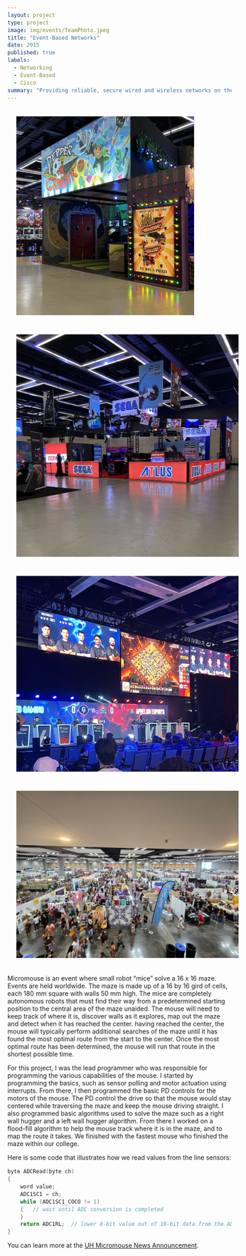 ```yaml
---
layout: project
type: project
image: img/events/TeamPhoto.jpeg
title: "Event-Based Networks"
date: 2015
published: true
labels:
  - Networking
  - Event-Based
  - Cisco
summary: "Providing reliable, secure wired and wireless networks on the fly."
---
```


<div class="text-center p-4">
  <img width="400px" src="../img/events/PAXWest1.jpeg" class="img-thumbnail" style="margin: 20px;" >
  <img width="500px" src="../img/events/PAXWest2.jpeg" class="img-thumbnail" style="margin: 20px;">
  <img width="500px" src="../img/events/PAXWest.jpeg" class="img-thumbnail" style="margin: 20px;">
  <img width="500px" src="../img/events/mih.jpeg" class="img-thumbnail" style="margin: 20px;">
</div>

Micromouse is an event where small robot “mice” solve a 16 x 16 maze.  Events are held worldwide.  The maze is made up of a 16 by 16 gird of cells, each 180 mm square with walls 50 mm high.  The mice are completely autonomous robots that must find their way from a predetermined starting position to the central area of the maze unaided.  The mouse will need to keep track of where it is, discover walls as it explores, map out the maze and detect when it has reached the center.  having reached the center, the mouse will typically perform additional searches of the maze until it has found the most optimal route from the start to the center.  Once the most optimal route has been determined, the mouse will run that route in the shortest possible time.

For this project, I was the lead programmer who was responsible for programming the various capabilities of the mouse.  I started by programming the basics, such as sensor polling and motor actuation using interrupts.  From there, I then programmed the basic PD controls for the motors of the mouse.  The PD control the drive so that the mouse would stay centered while traversing the maze and keep the mouse driving straight.  I also programmed basic algorithms used to solve the maze such as a right wall hugger and a left wall hugger algorithm.  From there I worked on a flood-fill algorithm to help the mouse track where it is in the maze, and to map the route it takes.  We finished with the fastest mouse who finished the maze within our college.

Here is some code that illustrates how we read values from the line sensors:

```cpp
byte ADCRead(byte ch)
{
    word value;
    ADC1SC1 = ch;
    while (ADC1SC1_COCO != 1)
    {   // wait until ADC conversion is completed   
    }
    return ADC1RL;  // lower 8-bit value out of 10-bit data from the ADC
}
```

You can learn more at the [UH Micromouse News Announcement](https://manoa.hawaii.edu/news/article.php?aId=2857).
